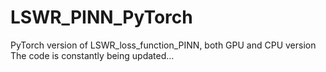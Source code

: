 # LSWR_PINN_PyTorch
PyTorch version of LSWR_loss_function_PINN, both GPU and CPU version
The code is constantly being updated...
